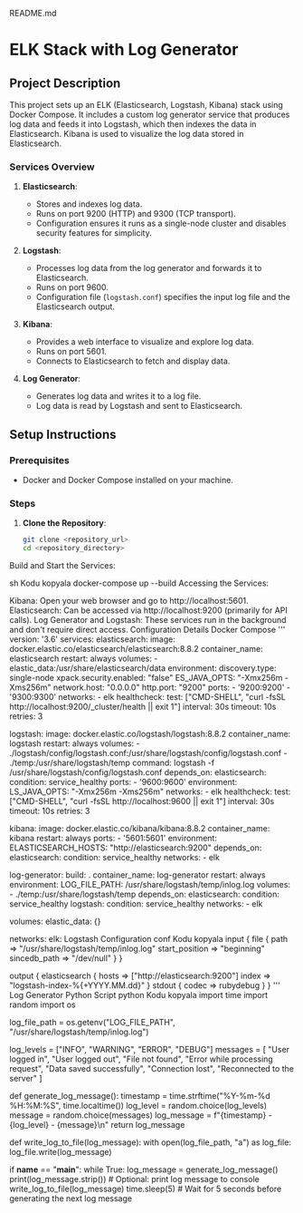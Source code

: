 README.md

# ELK Stack with Log Generator

## Project Description

This project sets up an ELK (Elasticsearch, Logstash, Kibana) stack using Docker Compose. It includes a custom log generator service that produces log data and feeds it into Logstash, which then indexes the data in Elasticsearch. Kibana is used to visualize the log data stored in Elasticsearch.

### Services Overview

1. **Elasticsearch**:
   - Stores and indexes log data.
   - Runs on port 9200 (HTTP) and 9300 (TCP transport).
   - Configuration ensures it runs as a single-node cluster and disables security features for simplicity.

2. **Logstash**:
   - Processes log data from the log generator and forwards it to Elasticsearch.
   - Runs on port 9600.
   - Configuration file (`logstash.conf`) specifies the input log file and the Elasticsearch output.

3. **Kibana**:
   - Provides a web interface to visualize and explore log data.
   - Runs on port 5601.
   - Connects to Elasticsearch to fetch and display data.

4. **Log Generator**:
   - Generates log data and writes it to a log file.
   - Log data is read by Logstash and sent to Elasticsearch.

## Setup Instructions

### Prerequisites

- Docker and Docker Compose installed on your machine.

### Steps

1. **Clone the Repository**:
   ```sh
   git clone <repository_url>
   cd <repository_directory>
Build and Start the Services:

sh
Kodu kopyala
docker-compose up --build
Accessing the Services:

Kibana: Open your web browser and go to http://localhost:5601.
Elasticsearch: Can be accessed via http://localhost:9200 (primarily for API calls).
Log Generator and Logstash: These services run in the background and don't require direct access.
Configuration Details
Docker Compose
'''
version: '3.6'
services:
  elasticsearch:
    image: docker.elastic.co/elasticsearch/elasticsearch:8.8.2
    container_name: elasticsearch
    restart: always
    volumes:
      - elastic_data:/usr/share/elasticsearch/data
    environment:
      discovery.type: single-node
      xpack.security.enabled: "false"
      ES_JAVA_OPTS: "-Xmx256m -Xms256m"
      network.host: "0.0.0.0"
      http.port: "9200"
    ports:
      - '9200:9200'
      - '9300:9300'
    networks:
      - elk
    healthcheck:
      test: ["CMD-SHELL", "curl -fsSL http://localhost:9200/_cluster/health || exit 1"]
      interval: 30s
      timeout: 10s
      retries: 3

  logstash:
    image: docker.elastic.co/logstash/logstash:8.8.2
    container_name: logstash
    restart: always
    volumes:
      - ./logstash/config/logstash.conf:/usr/share/logstash/config/logstash.conf
      - ./temp:/usr/share/logstash/temp
    command: logstash -f /usr/share/logstash/config/logstash.conf
    depends_on:
      elasticsearch:
        condition: service_healthy
    ports:
      - '9600:9600'
    environment:
      LS_JAVA_OPTS: "-Xmx256m -Xms256m"
    networks:
      - elk
    healthcheck:
      test: ["CMD-SHELL", "curl -fsSL http://localhost:9600 || exit 1"]
      interval: 30s
      timeout: 10s
      retries: 3

  kibana:
    image: docker.elastic.co/kibana/kibana:8.8.2
    container_name: kibana
    restart: always
    ports:
      - '5601:5601'
    environment:
      ELASTICSEARCH_HOSTS: "http://elasticsearch:9200"
    depends_on:
      elasticsearch:
        condition: service_healthy
    networks:
      - elk

  log-generator:
    build: .
    container_name: log-generator
    restart: always
    environment:
      LOG_FILE_PATH: /usr/share/logstash/temp/inlog.log
    volumes:
      - ./temp:/usr/share/logstash/temp
    depends_on:
      elasticsearch:
        condition: service_healthy
      logstash:
        condition: service_healthy
    networks:
      - elk

volumes:
  elastic_data: {}

networks:
  elk:
Logstash Configuration
conf
Kodu kopyala
input {
    file {
        path => "/usr/share/logstash/temp/inlog.log"
        start_position => "beginning"
        sincedb_path => "/dev/null"
    }
}

output {
    elasticsearch {
        hosts => ["http://elasticsearch:9200"]
        index => "logstash-index-%{+YYYY.MM.dd}"
    }
    stdout { codec => rubydebug }
}
'''
Log Generator Python Script
python
Kodu kopyala
import time
import random
import os

log_file_path = os.getenv("LOG_FILE_PATH", "/usr/share/logstash/temp/inlog.log")

log_levels = ["INFO", "WARNING", "ERROR", "DEBUG"]
messages = [
    "User logged in",
    "User logged out",
    "File not found",
    "Error while processing request",
    "Data saved successfully",
    "Connection lost",
    "Reconnected to the server"
]

def generate_log_message():
    timestamp = time.strftime("%Y-%m-%d %H:%M:%S", time.localtime())
    log_level = random.choice(log_levels)
    message = random.choice(messages)
    log_message = f"{timestamp} - {log_level} - {message}\n"
    return log_message

def write_log_to_file(log_message):
    with open(log_file_path, "a") as log_file:
        log_file.write(log_message)

if __name__ == "__main__":
    while True:
        log_message = generate_log_message()
        print(log_message.strip())  # Optional: print log message to console
        write_log_to_file(log_message)
        time.sleep(5)  # Wait for 5 seconds before generating the next log message
